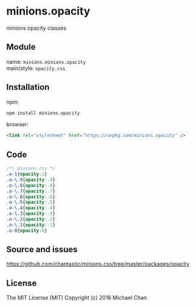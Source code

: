 # minions.opacity
minions opacity classes

## Module
name: `minions.minions.opacity`  
main/style: `opacity.css`  

## Installation
npm:
```bash
npm install minions.opacity
```

browser:
```html
<link rel="stylesheet" href="https://unpkg.com/minions.opacity" />
```

## Code
```css
/*! minions.css */
.o-1{opacity:1}
.o-\.9{opacity:.9}
.o-\.8{opacity:.8}
.o-\.7{opacity:.7}
.o-\.6{opacity:.6}
.o-\.5{opacity:.5}
.o-\.4{opacity:.4}
.o-\.3{opacity:.3}
.o-\.2{opacity:.2}
.o-\.1{opacity:.1}
.o-0{opacity:0}

```

## Source and issues

https://github.com/chantastic/minions.css/tree/master/packages/opacity

## License

The MIT License (MIT)
Copyright (c) 2016 Michael Chan